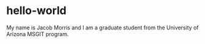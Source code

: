 # hello-world

My name is Jacob Morris and I am a graduate student from the University of Arizona MSGIT program.
